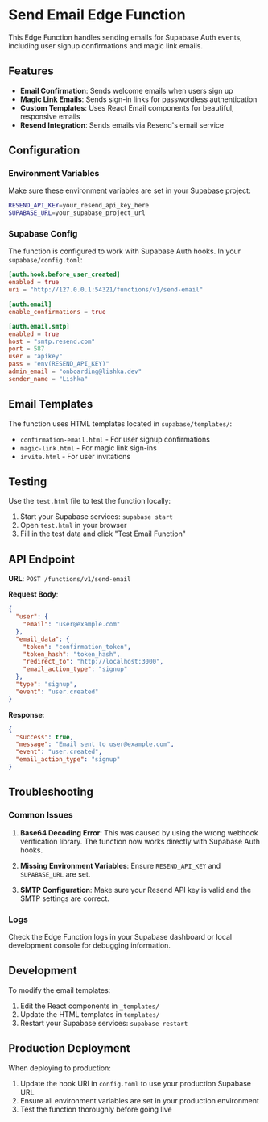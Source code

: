 # Send Email Edge Function

This Edge Function handles sending emails for Supabase Auth events, including user signup confirmations and magic link emails.

## Features

- **Email Confirmation**: Sends welcome emails when users sign up
- **Magic Link Emails**: Sends sign-in links for passwordless authentication
- **Custom Templates**: Uses React Email components for beautiful, responsive emails
- **Resend Integration**: Sends emails via Resend's email service

## Configuration

### Environment Variables

Make sure these environment variables are set in your Supabase project:

```bash
RESEND_API_KEY=your_resend_api_key_here
SUPABASE_URL=your_supabase_project_url
```

### Supabase Config

The function is configured to work with Supabase Auth hooks. In your `supabase/config.toml`:

```toml
[auth.hook.before_user_created]
enabled = true
uri = "http://127.0.0.1:54321/functions/v1/send-email"

[auth.email]
enable_confirmations = true

[auth.email.smtp]
enabled = true
host = "smtp.resend.com"
port = 587
user = "apikey"
pass = "env(RESEND_API_KEY)"
admin_email = "onboarding@lishka.dev"
sender_name = "Lishka"
```

## Email Templates

The function uses HTML templates located in `supabase/templates/`:

- `confirmation-email.html` - For user signup confirmations
- `magic-link.html` - For magic link sign-ins
- `invite.html` - For user invitations

## Testing

Use the `test.html` file to test the function locally:

1. Start your Supabase services: `supabase start`
2. Open `test.html` in your browser
3. Fill in the test data and click "Test Email Function"

## API Endpoint

**URL**: `POST /functions/v1/send-email`

**Request Body**:
```json
{
  "user": {
    "email": "user@example.com"
  },
  "email_data": {
    "token": "confirmation_token",
    "token_hash": "token_hash",
    "redirect_to": "http://localhost:3000",
    "email_action_type": "signup"
  },
  "type": "signup",
  "event": "user.created"
}
```

**Response**:
```json
{
  "success": true,
  "message": "Email sent to user@example.com",
  "event": "user.created",
  "email_action_type": "signup"
}
```

## Troubleshooting

### Common Issues

1. **Base64 Decoding Error**: This was caused by using the wrong webhook verification library. The function now works directly with Supabase Auth hooks.

2. **Missing Environment Variables**: Ensure `RESEND_API_KEY` and `SUPABASE_URL` are set.

3. **SMTP Configuration**: Make sure your Resend API key is valid and the SMTP settings are correct.

### Logs

Check the Edge Function logs in your Supabase dashboard or local development console for debugging information.

## Development

To modify the email templates:

1. Edit the React components in `_templates/`
2. Update the HTML templates in `templates/`
3. Restart your Supabase services: `supabase restart`

## Production Deployment

When deploying to production:

1. Update the hook URI in `config.toml` to use your production Supabase URL
2. Ensure all environment variables are set in your production environment
3. Test the function thoroughly before going live
